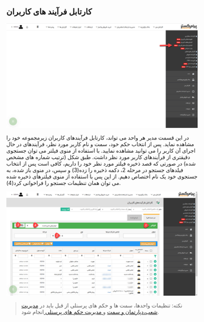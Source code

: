 ﻿## کارتابل فرآیند های کاربران

![](kartableFarayand1.png)

در این قسمت مدیر هر واحد می تواند، کارتابل فرآیندهای کاربران زیرمجموعه خود را مشاهده نماید. پس از انتخاب حکم خود، سمت و نام کاربر مورد نظر، فرآیندهای در حال اجرای آن کاربر را می توانید مشاهده نمایید. با استفاده از منوی فیلتر می توان جستجوی دقیقتری از فرآیندهای کاربر مورد نظر داشت. طبق شکل (ترتیب شماره های مشخص شده) در صورتی که قصد ذخیره فیلتر مورد نظر خود را داریم، کافی است پس از انتخاب فیلدهای جستجو در مرحله 2، دکمه ذخیره را زده(3) و سپس، در منوی باز شده، به جستجوی خود یک نام اختصاص دهیم. از این پس با استفاده از منوی فیلترهای ذخیره شده می توان همان تنظیمات جستجو را فراخوانی کرد(4).


![](kartableFarayand2.png)

> نکته: تنظیمات واحدها، سمت ها و حکم های پرسنلی از قبل باید در  [مدیریت شعب،دپارتمان و سمت](https://github.com/1stco/PayamGostarDocs/blob/master/help%202.5.4/Basic-Information/branches-department/branches-department.md) و[  مدیریت حکم های پرسنلی ](https://github.com/1stco/PayamGostarDocs/blob/master/help%202.5.4/Settings/Personnel-command-management/Personnel-command-management.md)انجام شود.

